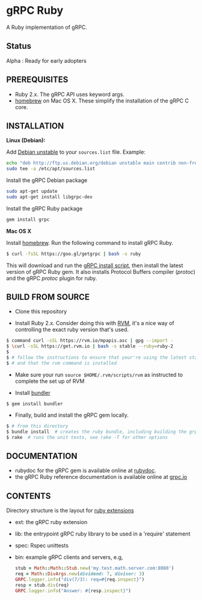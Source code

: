 gRPC Ruby
=========

A Ruby implementation of gRPC.

Status
------

Alpha : Ready for early adopters

PREREQUISITES
-------------

- Ruby 2.x. The gRPC API uses keyword args.
- [homebrew][] on Mac OS X.  These simplify the installation of the gRPC C core.

INSTALLATION
---------------

**Linux (Debian):**

Add [Debian unstable][] to your `sources.list` file. Example:

```sh
echo "deb http://ftp.us.debian.org/debian unstable main contrib non-free" | \
sudo tee -a /etc/apt/sources.list
```

Install the gRPC Debian package

```sh
sudo apt-get update
sudo apt-get install libgrpc-dev
```

Install the gRPC Ruby package

```sh
gem install grpc
```

**Mac OS X**

Install [homebrew][]. Run the following command to install gRPC Ruby.
```sh
$ curl -fsSL https://goo.gl/getgrpc | bash -s ruby
```
This will download and run the [gRPC install script][], then install the latest version of gRPC Ruby gem.  It also installs Protocol Buffers compiler (_protoc_) and the gRPC _protoc_ plugin for ruby.

BUILD FROM SOURCE
---------------------
- Clone this repository

- Install Ruby 2.x. Consider doing this with [RVM](http://rvm.io), it's a nice way of controlling
  the exact ruby version that's used.
```sh
$ command curl -sSL https://rvm.io/mpapis.asc | gpg --import -
$ \curl -sSL https://get.rvm.io | bash -s stable --ruby=ruby-2
$
$ # follow the instructions to ensure that your're using the latest stable version of Ruby
$ # and that the rvm command is installed
```
- Make sure your run `source $HOME/.rvm/scripts/rvm` as instructed to complete the set up of RVM

- Install [bundler](http://bundler.io/)
```
$ gem install bundler
```

- Finally,  build and install the gRPC gem locally.
```sh
$ # from this directory
$ bundle install  # creates the ruby bundle, including building the grpc extension
$ rake  # runs the unit tests, see rake -T for other options
```

DOCUMENTATION
-------------
- rubydoc for the gRPC gem is available online at [rubydoc][].
- the gRPC Ruby reference documentation is available online at [grpc.io][]

CONTENTS
--------
Directory structure is the layout for [ruby extensions][]
- ext: the gRPC ruby extension
- lib: the entrypoint gRPC ruby library to be used in a 'require' statement
- spec: Rspec unittests
- bin: example gRPC clients and servers, e.g,

  ```ruby
  stub = Math::Math::Stub.new('my.test.math.server.com:8080')
  req = Math::DivArgs.new(dividend: 7, divisor: 3)
  GRPC.logger.info("div(7/3): req=#{req.inspect}")
  resp = stub.div(req)
  GRPC.logger.info("Answer: #{resp.inspect}")
  ```
[homebrew]:http://brew.sh
[gRPC install script]:https://raw.githubusercontent.com/grpc/homebrew-grpc/master/scripts/install
[ruby extensions]:http://guides.rubygems.org/gems-with-extensions/
[rubydoc]: http://www.rubydoc.info/gems/grpc
[grpc.io]: http://www.grpc.io/docs/installation/ruby.html
[Debian unstable]:https://www.debian.org/releases/sid/
